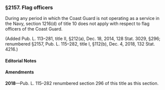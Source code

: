 ### §2157. Flag officers ###

During any period in which the Coast Guard is not operating as a service in the Navy, section 1216(d) of title 10 does not apply with respect to flag officers of the Coast Guard.

(Added Pub. L. 113–281, title II, §212(a), Dec. 18, 2014, 128 Stat. 3029, §296; renumbered §2157, Pub. L. 115–282, title I, §112(b), Dec. 4, 2018, 132 Stat. 4216.)

#### **Editorial Notes** ####

#### Amendments ####

**2018**—Pub. L. 115–282 renumbered section 296 of this title as this section.